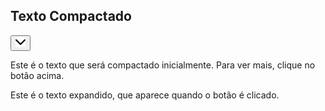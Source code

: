 <!DOCTYPE html>
<html lang="en">
<head>
  <meta charset="UTF-8">
  <meta name="viewport" content="width=device-width, initial-scale=1.0">
  <link rel="stylesheet" type="text/css" href="mark.css">
  <title>Texto Expansível em HTML</title>
<!--<style>
    .collapsed {
      display: none;
    }
  </style> !-->

</head>
<body>

<h2>Texto Compactado</h2>

<button onclick="toggleText()" class="arrow">![alt text](seta-down.png)</button>

<div id="expandable-text">
  <p>Este é o texto que será compactado inicialmente. Para ver mais, clique no botão acima.</p>
  <p class="collapsed">Este é o texto expandido, que aparece quando o botão é clicado.</p>
</div>

<script>
  function toggleText() {
    var expandedText = document.querySelector('#expandable-text .collapsed');
    var arrowButton = document.querySelector('button.arrow');
    
    if (expandedText.style.display === 'none') {
      expandedText.style.display = 'block';
      arrowButton.classList.add('collapsed');
    } else {
      expandedText.style.display = 'none';
      arrowButton.classList.remove('collapsed');
    }
  }
</script>

</body>
</html>